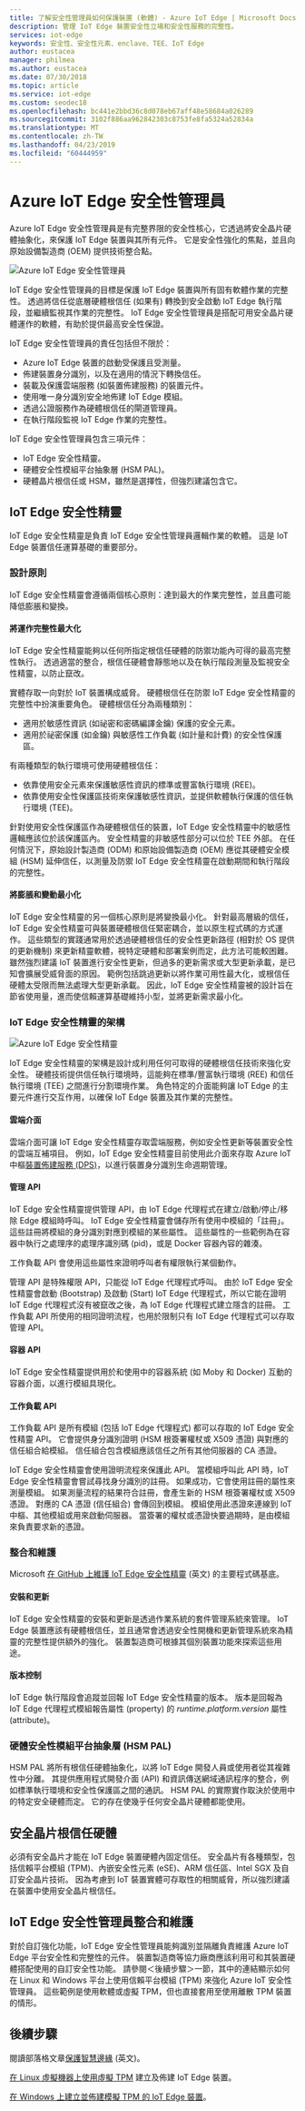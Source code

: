```yaml
---
title: 了解安全性管理員如何保護裝置 (軟體) - Azure IoT Edge | Microsoft Docs
description: 管理 IoT Edge 裝置安全性立場和安全性服務的完整性。
services: iot-edge
keywords: 安全性、安全性元素、enclave、TEE、IoT Edge
author: eustacea
manager: philmea
ms.author: eustacea
ms.date: 07/30/2018
ms.topic: article
ms.service: iot-edge
ms.custom: seodec18
ms.openlocfilehash: bc441e2bbd36c8d078eb67aff48e58684a026289
ms.sourcegitcommit: 3102f886aa962842303c8753fe8fa5324a52834a
ms.translationtype: MT
ms.contentlocale: zh-TW
ms.lasthandoff: 04/23/2019
ms.locfileid: "60444959"
---
```

# <a name="azure-iot-edge-security-manager"></a>Azure IoT Edge 安全性管理員

Azure IoT Edge 安全性管理員是有完整界限的安全性核心，它透過將安全晶片硬體抽象化，來保護 IoT Edge 裝置與其所有元件。 它是安全性強化的焦點，並且向原始設備製造商 (OEM) 提供技術整合點。

![Azure IoT Edge 安全性管理員](media/edge-security-manager/iot-edge-security-manager.png)

IoT Edge 安全性管理員的目標是保護 IoT Edge 裝置與所有固有軟體作業的完整性。  透過將信任從底層硬體根信任 (如果有) 轉換到安全啟動 IoT Edge 執行階段，並繼續監視其作業的完整性。  IoT Edge 安全性管理員是搭配可用安全晶片硬體運作的軟體，有助於提供最高安全性保證。  

IoT Edge 安全性管理員的責任包括但不限於：

* Azure IoT Edge 裝置的啟動受保護且受測量。
* 佈建裝置身分識別，以及在適用的情況下轉換信任。
* 裝載及保護雲端服務 (如裝置佈建服務) 的裝置元件。
* 使用唯一身分識別安全地佈建 IoT Edge 模組。
* 透過公證服務作為硬體根信任的閘道管理員。
* 在執行階段監視 IoT Edge 作業的完整性。

IoT Edge 安全性管理員包含三項元件：

* IoT Edge 安全性精靈。
* 硬體安全性模組平台抽象層 (HSM PAL)。
* 硬體晶片根信任或 HSM，雖然是選擇性，但強烈建議包含它。

## <a name="the-iot-edge-security-daemon"></a>IoT Edge 安全性精靈

IoT Edge 安全性精靈是負責 IoT Edge 安全性管理員邏輯作業的軟體。 這是 IoT Edge 裝置信任運算基礎的重要部分。 

### <a name="design-principles"></a>設計原則

IoT Edge 安全性精靈會遵循兩個核心原則：達到最大的作業完整性，並且盡可能降低膨脹和變換。

#### <a name="maximize-operational-integrity"></a>將運作完整性最大化

IoT Edge 安全性精靈能夠以任何所指定根信任硬體的防禦功能內可得的最高完整性執行。 透過適當的整合，根信任硬體會靜態地以及在執行階段測量及監視安全性精靈，以防止竄改。

實體存取一向對於 IoT 裝置構成威脅。 硬體根信任在防禦 IoT Edge 安全性精靈的完整性中扮演重要角色。  硬體根信任分為兩種類別：

* 適用於敏感性資訊 (如祕密和密碼編譯金鑰) 保護的安全元素。
* 適用於祕密保護 (如金鑰) 與敏感性工作負載 (如計量和計費) 的安全性保護區。

有兩種類型的執行環境可使用硬體根信任：

* 依靠使用安全元素來保護敏感性資訊的標準或豐富執行環境 (REE)。
* 依靠使用安全性保護區技術來保護敏感性資訊，並提供軟體執行保護的信任執行環境 (TEE)。

針對使用安全性保護區作為硬體根信任的裝置，IoT Edge 安全性精靈中的敏感性邏輯應該位於該保護區內。  安全性精靈的非敏感性部分可以位於 TEE 外部。  在任何情況下，原始設計製造商 (ODM) 和原始設備製造商 (OEM) 應從其硬體安全模組 (HSM) 延伸信任，以測量及防禦 IoT Edge 安全性精靈在啟動期間和執行階段的完整性。

#### <a name="minimize-bloat-and-churn"></a>將膨脹和變動最小化

IoT Edge 安全性精靈的另一個核心原則是將變換最小化。  針對最高層級的信任，IoT Edge 安全性精靈可與裝置硬體根信任緊密耦合，並以原生程式碼的方式運作。  這些類型的實踐通常用於透過硬體根信任的安全性更新路徑 (相對於 OS 提供的更新機制) 來更新精靈軟體，視特定硬體和部署案例而定，此方法可能較困難。  雖然強烈建議 IoT 裝置進行安全性更新，但過多的更新需求或大型更新承載，是已知會擴展受威脅面的原因。  範例包括跳過更新以將作業可用性最大化，或根信任硬體太受限而無法處理大型更新承載。  因此，IoT Edge 安全性精靈被的設計旨在節省使用量，進而使信賴運算基礎維持小型，並將更新需求最小化。

### <a name="architecture-of-iot-edge-security-daemon"></a>IoT Edge 安全性精靈的架構

![Azure IoT Edge 安全性精靈](media/edge-security-manager/iot-edge-security-daemon.png)

IoT Edge 安全性精靈的架構是設計成利用任何可取得的硬體根信任技術來強化安全性。  硬體技術提供信任執行環境時，這能夠在標準/豐富執行環境 (REE) 和信任執行環境 (TEE) 之間進行分割環境作業。 角色特定的介面能夠讓 IoT Edge 的主要元件進行交互作用，以確保 IoT Edge 裝置及其作業的完整性。

#### <a name="cloud-interface"></a>雲端介面

雲端介面可讓 IoT Edge 安全性精靈存取雲端服務，例如安全性更新等裝置安全性的雲端互補項目。  例如，IoT Edge 安全性精靈目前使用此介面來存取 Azure IoT 中樞[裝置佈建服務 (DPS)](https://docs.microsoft.com/azure/iot-dps/)，以進行裝置身分識別生命週期管理。  

#### <a name="management-api"></a>管理 API

IoT Edge 安全性精靈提供管理 API，由 IoT Edge 代理程式在建立/啟動/停止/移除 Edge 模組時呼叫。 IoT Edge 安全性精靈會儲存所有使用中模組的「註冊」。 這些註冊將模組的身分識別對應到模組的某些屬性。 這些屬性的一些範例為在容器中執行之處理序的處理序識別碼 (pid)，或是 Docker 容器內容的雜湊。

工作負載 API 會使用這些屬性來證明呼叫者有權限執行某個動作。

管理 API 是特殊權限 API，只能從 IoT Edge 代理程式呼叫。  由於 IoT Edge 安全性精靈會啟動 (Bootstrap) 及啟動 (Start) IoT Edge 代理程式，所以它能在證明 IoT Edge 代理程式沒有被竄改之後，為 IoT Edge 代理程式建立隱含的註冊。 工作負載 API 所使用的相同證明流程，也用於限制只有 IoT Edge 代理程式可以存取管理 API。

#### <a name="container-api"></a>容器 API

IoT Edge 安全性精靈提供用於和使用中的容器系統 (如 Moby 和 Docker) 互動的容器介面，以進行模組具現化。

#### <a name="workload-api"></a>工作負載 API

工作負載 API 是所有模組 (包括 IoT Edge 代理程式) 都可以存取的 IoT Edge 安全性精靈 API。 它會提供身分識別證明 (HSM 根簽署權杖或 X509 憑證) 與對應的信任組合給模組。 信任組合包含模組應該信任之所有其他伺服器的 CA 憑證。

IoT Edge 安全性精靈會使用證明流程來保護此 API。 當模組呼叫此 API 時，IoT Edge 安全性精靈會嘗試尋找身分識別的註冊。 如果成功，它會使用註冊的屬性來測量模組。 如果測量流程的結果符合註冊，會產生新的 HSM 根簽署權杖或 X509 憑證。 對應的 CA 憑證 (信任組合) 會傳回到模組。  模組使用此憑證來連線到 IoT 中樞、其他模組或用來啟動伺服器。 當簽署的權杖或憑證快要過期時，是由模組來負責要求新的憑證。 

### <a name="integration-and-maintenance"></a>整合和維護

Microsoft [在 GitHub 上維護 IoT Edge 安全性精靈](https://github.com/Azure/iotedge/tree/master/edgelet) \(英文\) 的主要程式碼基底。

#### <a name="installation-and-updates"></a>安裝和更新

IoT Edge 安全性精靈的安裝和更新是透過作業系統的套件管理系統來管理。 IoT Edge 裝置應該有硬體根信任，並且通常會透過安全性開機和更新管理系統來為精靈的完整性提供額外的強化。  裝置製造商可根據其個別裝置功能來探索這些用途。

#### <a name="versioning"></a>版本控制

IoT Edge 執行階段會追蹤並回報 IoT Edge 安全性精靈的版本。 版本是回報為 IoT Edge 代理程式模組報告屬性 (property) 的 *runtime.platform.version* 屬性 (attribute)。

### <a name="hardware-security-module-platform-abstraction-layer-hsm-pal"></a>硬體安全性模組平台抽象層 (HSM PAL)

HSM PAL 將所有根信任硬體抽象化，以將 IoT Edge 開發人員或使用者從其複雜性中分離。  其提供應用程式開發介面 (API) 和資訊傳送網域通訊程序的整合，例如標準執行環境和安全性保護區之間的通訊。  HSM PAL 的實際實作取決於使用中的特定安全硬體而定。 它的存在使幾乎任何安全晶片硬體都能使用。

## <a name="secure-silicon-root-of-trust-hardware"></a>安全晶片根信任硬體

必須有安全晶片才能在 IoT Edge 裝置硬體內固定信任。  安全晶片有各種類型，包括信賴平台模組 (TPM)、內嵌安全性元素 (eSE)、ARM 信任區、Intel SGX 及自訂安全晶片技術。  因為考慮到 IoT 裝置實體可存取性的相關威脅，所以強烈建議在裝置中使用安全晶片根信任。

## <a name="iot-edge-security-manager-integration-and-maintenance"></a>IoT Edge 安全性管理員整合和維護

對於自訂強化功能，IoT Edge 安全性管理員能夠識別並隔離負責維護 Azure IoT Edge 平台安全性和完整性的元件。 裝置製造商等協力廠商應該利用可和其裝置硬體搭配使用的自訂安全性功能。  請參閱＜後續步驟＞一節，其中的連結顯示如何在 Linux 和 Windows 平台上使用信賴平台模組 (TPM) 來強化 Azure IoT 安全性管理員。 這些範例是使用軟體或虛擬 TPM，但也直接套用至使用離散 TPM 裝置的情形。  

## <a name="next-steps"></a>後續步驟

閱讀部落格文章[保護智慧邊緣](https://azure.microsoft.com/blog/securing-the-intelligent-edge/) \(英文\)。

[在 Linux 虛擬機器上使用虛擬 TPM](how-to-auto-provision-simulated-device-linux.md) 建立及佈建 IoT Edge 裝置。

[在 Windows 上建立並佈建模擬 TPM 的 IoT Edge 裝置](how-to-auto-provision-simulated-device-windows.md)。
